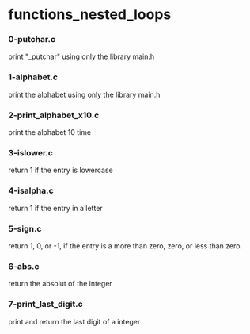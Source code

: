 # functions_nested_loops

### 0-putchar.c 
print "_putchar" using only the library main.h

### 1-alphabet.c 
print the alphabet using only the library main.h

### 2-print_alphabet_x10.c 
print the alphabet 10 time 

### 3-islower.c 
return 1 if the entry is lowercase

### 4-isalpha.c
return 1 if the entry in a letter

### 5-sign.c 
return 1, 0, or -1, if the entry is a more than zero, zero, or less than zero.

### 6-abs.c
return the absolut of the integer

### 7-print_last_digit.c
print and return the last digit of a integer
